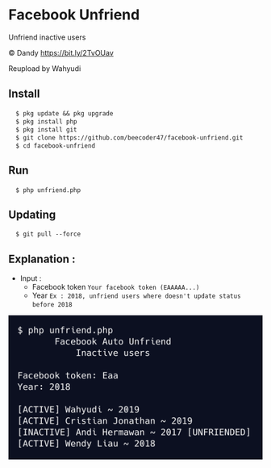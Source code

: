 # Facebook Unfriend
Unfriend inactive users

© Dandy https://bit.ly/2TvOUav

Reupload by Wahyudi

## Install
      $ pkg update && pkg upgrade
      $ pkg install php
      $ pkg install git
      $ git clone https://github.com/beecoder47/facebook-unfriend.git
      $ cd facebook-unfriend

## Run
      $ php unfriend.php

## Updating
      $ git pull --force

## Explanation :
- Input :
    - Facebook token `Your facebook token (EAAAAA...)`
    - Year `Ex : 2018, unfriend users where doesn't update status before 2018`

![Alt text](fbunfriend.png "Example")
